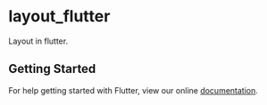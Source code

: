 # layout_flutter

Layout in flutter.

## Getting Started

For help getting started with Flutter, view our online
[documentation](https://flutter.io/).
